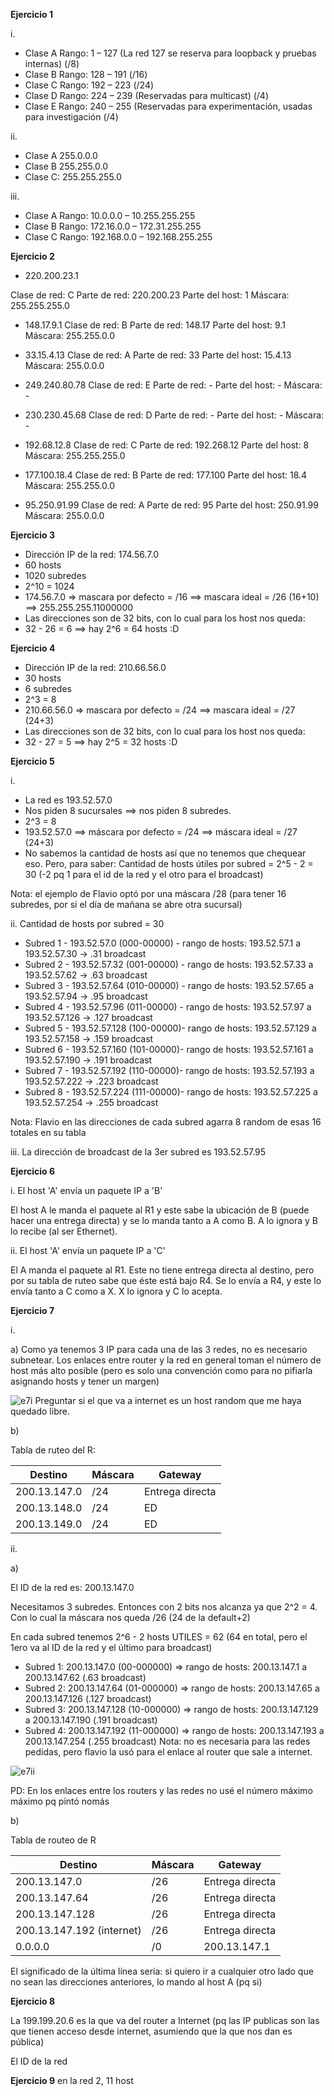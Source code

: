 **Ejercicio 1**

i.

* Clase A Rango: 1 – 127 (La red 127 se reserva para loopback y pruebas internas) (/8)
* Clase B Rango: 128 – 191 (/16)
* Clase C Rango: 192 – 223 (/24)
* Clase D Rango: 224 – 239 (Reservadas para multicast) (/4)
* Clase E Rango: 240 – 255 (Reservadas para experimentación, usadas para investigación (/4)

ii.
* Clase A 255.0.0.0
* Clase B 255.255.0.0
* Clase C: 255.255.255.0
  
iii.
* Clase A Rango: 10.0.0.0 – 10.255.255.255
* Clase B Rango: 172.16.0.0 – 172.31.255.255
* Clase C Rango: 192.168.0.0 – 192.168.255.255

**Ejercicio 2**

* 220.200.23.1

Clase de red: C
Parte de red: 220.200.23
Parte del host: 1
Máscara: 255.255.255.0

* 148.17.9.1
Clase de red: B
Parte de red: 148.17
Parte del host: 9.1
Máscara: 255.255.0.0

*  33.15.4.13
Clase de red: A
Parte de red: 33
Parte del host: 15.4.13
Máscara: 255.0.0.0

* 249.240.80.78
Clase de red: E
Parte de red: -
Parte del host: -
Máscara: -

* 230.230.45.68
Clase de red: D
Parte de red: -
Parte del host: -
Máscara: -

* 192.68.12.8
Clase de red: C
Parte de red: 192.268.12
Parte del host: 8
Máscara: 255.255.255.0

* 177.100.18.4
Clase de red: B
Parte de red: 177.100
Parte del host: 18.4
Máscara: 255.255.0.0

* 95.250.91.99
Clase de red: A
Parte de red: 95
Parte del host: 250.91.99
Máscara: 255.0.0.0

**Ejercicio 3**

* Dirección IP de la red: 174.56.7.0
* 60 hosts
* 1020 subredes
* 2^10 = 1024
* 174.56.7.0 => mascara por defecto = /16 ==> mascara ideal = /26 (16+10) ==> 255.255.255.11000000
* Las direcciones son de 32 bits, con lo cual para los host nos queda:
* 32 - 26 = 6 ==> hay 2^6 = 64 hosts :D

**Ejercicio 4**
* Dirección IP de la red: 210.66.56.0
* 30 hosts
* 6 subredes
* 2^3 = 8
* 210.66.56.0 => mascara por defecto = /24 ==> mascara ideal = /27 (24+3)
* Las direcciones son de 32 bits, con lo cual para los host nos queda:
* 32 - 27 = 5 ==> hay 2^5 = 32 hosts :D

**Ejercicio 5**

i.
* La red es 193.52.57.0
* Nos piden 8 sucursales ==> nos piden 8 subredes.
* 2^3 = 8
* 193.52.57.0 ==> máscara por defecto = /24 ==> máscara ideal = /27 (24+3)
* No sabemos la cantidad de hosts así que no tenemos que chequear eso. Pero, para saber:
Cantidad de hosts útiles por subred = 2^5 - 2 = 30 (-2 pq 1 para el id de la red y el otro para el broadcast)

Nota: el ejemplo de Flavio optó por una máscara /28 (para tener 16 subredes, por si el día de mañana se abre otra sucursal)

ii.
Cantidad de hosts por subred = 30
* Subred 1 - 193.52.57.0  (000-00000) - rango de hosts: 193.52.57.1 a 193.52.57.30 -> .31 broadcast
* Subred 2 - 193.52.57.32 (001-00000) - rango de hosts: 193.52.57.33 a 193.52.57.62 -> .63 broadcast
* Subred 3 - 193.52.57.64 (010-00000) - rango de hosts: 193.52.57.65 a 193.52.57.94 -> .95 broadcast
* Subred 4 - 193.52.57.96 (011-00000) - rango de hosts: 193.52.57.97 a 193.52.57.126 -> .127 broadcast
* Subred 5 - 193.52.57.128 (100-00000)- rango de hosts: 193.52.57.129 a 193.52.57.158 -> .159 broadcast
* Subred 6 - 193.52.57.160 (101-00000)- rango de hosts: 193.52.57.161 a 193.52.57.190 -> .191 broadcast 
* Subred 7 - 193.52.57.192 (110-00000)- rango de hosts: 193.52.57.193 a 193.52.57.222 -> .223 broadcast
* Subred 8 - 193.52.57.224 (111-00000)- rango de hosts: 193.52.57.225 a 193.52.57.254 -> .255 broadcast

Nota: Flavio en las direcciones de cada subred agarra 8 random de esas 16 totales en su tabla

iii.
La dirección de broadcast de la 3er subred es 193.52.57.95

**Ejercicio 6**

i. El host 'A' envía un paquete IP a 'B'

El host A le manda el paquete al R1 y este sabe la ubicación de B (puede hacer una entrega directa) y se lo manda tanto a A como B. A lo ignora y B lo recibe (al ser Ethernet).

ii. El host 'A' envía un paquete IP a 'C'

El A manda el paquete al R1. Este no tiene entrega directa al destino, pero por su tabla de ruteo sabe que éste está bajo R4. Se lo envía a R4, y este lo envía tanto a C como a X. X lo ignora y C lo acepta.

**Ejercicio 7**

i.

a) Como ya tenemos 3 IP para cada una de las 3 redes, no es necesario subnetear.
Los enlaces entre router y la red en general toman el número de host más alto posible (pero es solo una convención como para no pifiarla asignando hosts y tener un margen)

![e7i](./e7ip2.png)
Preguntar si el que va a internet es un host random que me haya quedado libre.

b)

Tabla de ruteo del R:

Destino | Máscara | Gateway|
--------|---------|--------|
200.13.147.0| /24 | Entrega directa|
200.13.148.0| /24 | ED|
200.13.149.0| /24 | ED|

ii.

a)

El ID de la red es: 200.13.147.0

Necesitamos 3 subredes. Entonces con 2 bits nos alcanza ya que 2^2 = 4. Con lo cual la máscara nos queda /26 (24 de la default+2)

En cada subred tenemos 2^6 - 2 hosts UTILES = 62 (64 en total, pero el 1ero va al ID de la red y el último para broadcast)
* Subred 1: 200.13.147.0 (00-000000) => rango de hosts: 200.13.147.1 a 200.13.147.62 (.63 broadcast) 
* Subred 2: 200.13.147.64 (01-000000) => rango de hosts: 200.13.147.65 a 200.13.147.126 (.127 broadcast)
* Subred 3: 200.13.147.128 (10-000000) => rango de hosts: 200.13.147.129 a 200.13.147.190 (.191 broadcast)
* Subred 4: 200.13.147.192 (11-000000) => rango de hosts: 200.13.147.193 a 200.13.147.254 (.255 broadcast)
Nota: no es necesaria para las redes pedidas, pero flavio la usó para el enlace al router que sale a internet.

![e7ii](./e7iiap2.png)

PD: En los enlaces entre los routers y las redes no usé el número máximo máximo pq pintó nomás 

b)

Tabla de routeo de R

Destino | Máscara | Gateway|
--------|---------|--------|
200.13.147.0| /26 | Entrega directa|
200.13.147.64| /26 | Entrega directa|
200.13.147.128| /26 | Entrega directa|
200.13.147.192 (internet) | /26 | Entrega directa |
0.0.0.0 | /0 | 200.13.147.1 |

El significado de la última línea sería: si quiero ir a cualquier otro lado que no sean las direcciones anteriores, lo mando al host A (pq si)

**Ejercicio 8**

La 199.199.20.6 es la que va del router a Internet (pq las IP publicas son las que tienen acceso desde internet, asumiendo que la que nos dan es pública)

El ID de la red 

**Ejercicio 9**
en la red 2, 11 host